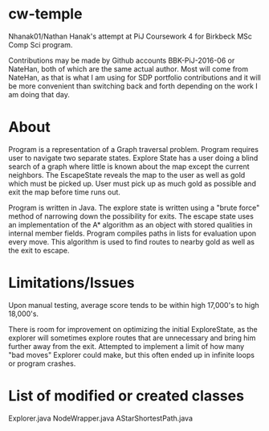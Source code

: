 # cw-temple
Nhanak01/Nathan Hanak's attempt at PiJ Coursework 4 for Birkbeck MSc Comp Sci program. 

Contributions may be made by Github accounts BBK-PiJ-2016-06 or NateHan, both of which are the same actual author.
Most will come from NateHan, as that is what I am using for SDP portfolio contributions and it will be more convenient 
than switching back and forth depending on the work I am doing that day. 

# About
Program is a representation of a Graph traversal problem. Program requires user to navigate two separate states.
Explore State has a user doing a blind search of a graph where little is known about the map
except the current neighbors. The EscapeState reveals the map to the user as well as 
gold which must be picked up. User must pick up as much gold as possible and exit the map before time runs out.


Program is written in Java. The explore state is written using a "brute force" method of narrowing
down the possibility for exits. The escape state uses an implementation of the A* algorithm
as an object with stored qualities in internal member fields. Program compiles paths in lists for 
evaluation upon every move. This algorithm is used to find routes to nearby gold as well as 
the exit to escape.

# Limitations/Issues
Upon manual testing, average score tends to be within high 17,000's to high 18,000's.


There is room for improvement on optimizing the initial ExploreState, as the explorer will
sometimes explore routes that are unnecessary and bring him further away from the exit.
Attempted to implement a limit of how many "bad moves" Explorer could make, but this often ended up
in infinite loops or program crashes. 

# List of modified or created classes

Explorer.java
NodeWrapper.java
AStarShortestPath.java

